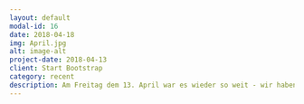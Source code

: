 ```yaml
---
layout: default
modal-id: 16
date: 2018-04-18
img: April.jpg
alt: image-alt
project-date: 2018-04-13
client: Start Bootstrap
category: recent
description: Am Freitag dem 13. April war es wieder so weit - wir haben uns zum Ab in die Urne getroffen. Unter dem Motto eines etwas anderen aktiven Spieleabends wurde die Wikinger-Schach Saison eröffnet und hinterher gemeinsam mit leckeren Dingen von der Pizzeria entspannt. Ein richtig toller Abend! (abergläubisch sind wir eh nicht ;) )
---
```

